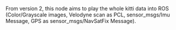 From version 2, this node aims to play the whole kitti data into ROS (Color/Grayscale images, Velodyne scan as PCL, sensor_msgs/Imu Message, GPS as sensor_msgs/NavSatFix Message). 
